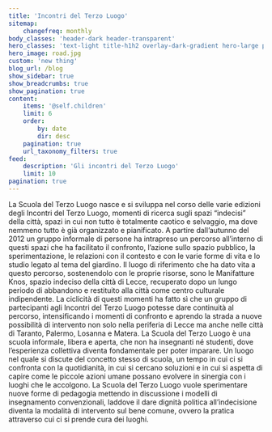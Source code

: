 ```yaml
---
title: 'Incontri del Terzo Luogo'
sitemap:
    changefreq: monthly
body_classes: 'header-dark header-transparent'
hero_classes: 'text-light title-h1h2 overlay-dark-gradient hero-large parallax'
hero_image: road.jpg
custom: 'new thing'
blog_url: /blog
show_sidebar: true
show_breadcrumbs: true
show_pagination: true
content:
    items: '@self.children'
    limit: 6
    order:
        by: date
        dir: desc
    pagination: true
    url_taxonomy_filters: true
feed:
    description: 'Gli incontri del Terzo Luogo'
    limit: 10
pagination: true
---
```

La Scuola del Terzo Luogo nasce e si sviluppa nel corso delle varie edizioni degli Incontri del Terzo Luogo, momenti di ricerca sugli spazi “indecisi” della città, spazi in cui non tutto è totalmente caotico e selvaggio, ma dove nemmeno tutto è già organizzato e pianificato. 
A partire dall’autunno del 2012 un gruppo informale di persone ha intrapreso un percorso all’interno di questi spazi che ha facilitato il confronto, l’azione sullo spazio pubblico, la sperimentazione, le relazioni con il contesto e con le varie forme di vita e lo studio legato al tema del giardino. Il luogo di riferimento che ha dato vita a questo percorso, sostenendolo con le proprie risorse, sono le Manifatture Knos, spazio indeciso della città di Lecce, recuperato dopo un lungo periodo di abbandono e restituito alla città come centro culturale indipendente.
La ciclicità di questi momenti ha fatto sì che un gruppo di partecipanti agli Incontri del Terzo Luogo potesse dare continuità al percorso, intensificando i momenti di confronto e aprendo la strada a nuove possibilità di intervento non solo nella periferia di Lecce ma anche nelle città di Taranto, Palermo, Losanna e Matera.
La Scuola del Terzo Luogo è una scuola informale, libera e aperta, che non ha insegnanti né studenti, dove l’esperienza collettiva diventa fondamentale per poter imparare. Un luogo nel quale si discute del concetto stesso di scuola, un tempo in cui ci si confronta con la quotidianità, in cui si cercano soluzioni e in cui si aspetta di capire come le piccole azioni umane possano evolvere in sinergia con i luoghi che le accolgono. 
La Scuola del Terzo Luogo vuole sperimentare nuove forme di pedagogia mettendo in discussione i modelli di insegnamento convenzionali, laddove il dare dignità politica all’indecisione diventa la modalità di intervento sul bene comune, ovvero la pratica attraverso cui ci si prende cura dei luoghi.

